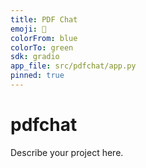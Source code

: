 ```yaml
---
title: PDF Chat
emoji: 📄
colorFrom: blue
colorTo: green
sdk: gradio
app_file: src/pdfchat/app.py
pinned: true
---
```


# pdfchat

Describe your project here.
